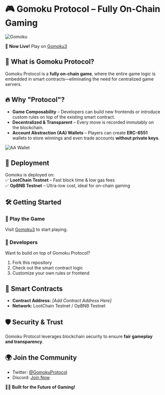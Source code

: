 # 🎮 Gomoku Protocol – Fully On-Chain Gaming  

![Gomoku](https://s2.loli.net/2023/09/08/S1ay6bOGZXL4tH8.png)  

🚀 **Now Live!** Play on [Gomoku3](https://gomoku3.xyz)  

## 🌟 What is Gomoku Protocol?  
Gomoku Protocol is a **fully on-chain game**, where the entire game logic is embedded in smart contracts—eliminating the need for centralized game servers.  

## 🔥 Why "Protocol"?  
- **Game Composability** – Developers can build new frontends or introduce custom rules on top of the existing smart contract.  
- **Decentralized & Transparent** – Every move is recorded immutably on the blockchain.  
- **Account Abstraction (AA) Wallets** – Players can create **ERC-6551** wallets to store winnings and even trade accounts **without private keys**.  

![AA Wallet](https://s2.loli.net/2023/09/08/iEsf6tuqvyLNBXF.png)  

## 🚀 Deployment  
Gomoku is deployed on:  
✅ **LootChain Testnet** – Fast block time & low gas fees  
✅ **OpBNB Testnet** – Ultra-low cost, ideal for on-chain gaming  

## 🛠️ Getting Started  

### 🔹 Play the Game  
Visit [Gomoku3](https://gomoku3.xyz) to start playing.  

### 🔹 Developers  
Want to build on top of Gomoku Protocol?  
1. Fork this repository  
2. Check out the smart contract logic  
3. Customize your own rules or frontend  

## 📜 Smart Contracts  
- **Contract Address:** _[Add Contract Address Here]_  
- **Network:** LootChain Testnet / OpBNB Testnet  

## 🛡️ Security & Trust  
Gomoku Protocol leverages blockchain security to ensure **fair gameplay and transparency**.  

## 🌍 Join the Community  
- Twitter: [@GomokuProtocol](#)  
- Discord: [Join Now](#)  

👨‍💻 **Built for the Future of Gaming!**  
